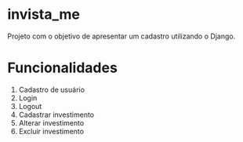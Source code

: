 # invista_me

Projeto com o objetivo de apresentar um cadastro utilizando o Django.


# Funcionalidades

1. Cadastro de usuário
2. Login
3. Logout
4. Cadastrar investimento
5. Alterar investimento
6. Excluir investimento
